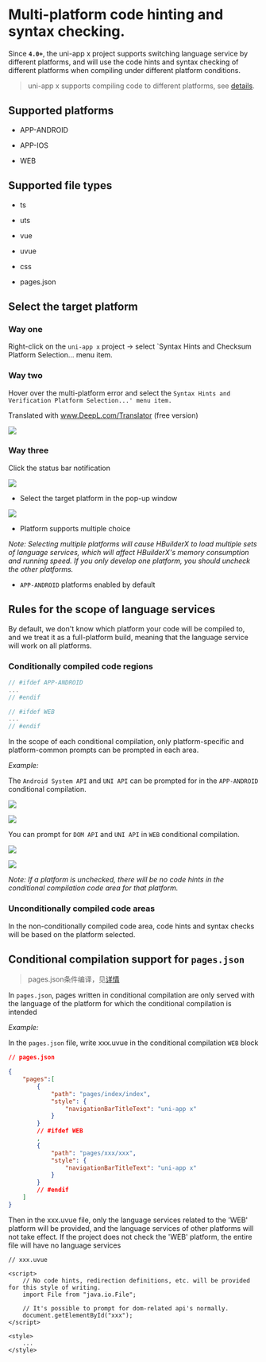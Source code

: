 # Multi-platform code hinting and syntax checking.

Since **`4.0+`**, the uni-app x project supports switching language service by different platforms, and will use the code hints and syntax checking of different platforms when compiling under different platform conditions.

> uni-app x supports compiling code to different platforms, see [details](https://uniapp.dcloud.net.cn/tutorial/platform.html).

## Supported platforms

- APP-ANDROID

- APP-IOS

- WEB

## Supported file types

- ts

- uts

- vue

- uvue

- css

- pages.json

## Select the target platform

### Way one

Right-click on the `uni-app x` project -> select `Syntax Hints and Checksum Platform Selection... menu item.

### Way two

Hover over the multi-platform error and select the `Syntax Hints and Verification Platform Selection...' menu item. `

Translated with www.DeepL.com/Translator (free version)

![](https://web-ext-storage.dcloud.net.cn/hx/language-service-target-support/1_new.jpg)

### Way three

Click the status bar notification

![](https://web-ext-storage.dcloud.net.cn/hx/language_service_status_bar_message.png)

- Select the target platform in the pop-up window

![](https://web-ext-storage.dcloud.net.cn/hx/language_service_state_change_ui.png)

- Platform supports multiple choice

*Note: Selecting multiple platforms will cause HBuilderX to load multiple sets of language services, which will affect HBuilderX's memory consumption and running speed. If you only develop one platform, you should uncheck the other platforms.*

- `APP-ANDROID` platforms enabled by default


## Rules for the scope of language services

By default, we don't know which platform your code will be compiled to, and we treat it as a full-platform build, meaning that the language service will work on all platforms.

### Conditionally compiled code regions

```js
// #ifdef APP-ANDROID
...
// #endif
```

```js
// #ifdef WEB
...
// #endif
```

In the scope of each conditional compilation, only platform-specific and platform-common prompts can be prompted in each area.

*Example:*

The `Android System API` and `UNI API` can be prompted for in the `APP-ANDROID` conditional compilation.

![](https://web-ext-storage.dcloud.net.cn/hx/language-service-target-support/2_new.jpg)

![](https://web-ext-storage.dcloud.net.cn/hx/language-service-target-support/3_new.jpg)

You can prompt for `DOM API` and `UNI API` in `WEB` conditional compilation.

![](https://web-ext-storage.dcloud.net.cn/hx/language-service-target-support/4_new.jpg)

![](https://web-ext-storage.dcloud.net.cn/hx/language-service-target-support/5_new.jpg)

*Note: If a platform is unchecked, there will be no code hints in the conditional compilation code area for that platform.*

### Unconditionally compiled code areas

In the non-conditionally compiled code area, code hints and syntax checks will be based on the platform selected.

## Conditional compilation support for `pages.json`

> pages.json条件编译，见[详情](https://uniapp.dcloud.net.cn/tutorial/platform.html#pages-json-%E7%9A%84%E6%9D%A1%E4%BB%B6%E7%BC%96%E8%AF%91)

In `pages.json`, pages written in conditional compilation are only served with the language of the platform for which the conditional compilation is intended

*Example:*

In the `pages.json` file, write xxx.uvue in the conditional compilation `WEB` block

```json
// pages.json

{
    "pages":[
		{
			"path": "pages/index/index",
			"style": {
				"navigationBarTitleText": "uni-app x"
			}
		}
        // #ifdef WEB
        ,
        {
            "path": "pages/xxx/xxx",
            "style": {
            	"navigationBarTitleText": "uni-app x"
            }
        }
        // #endif
    ]
}
```

Then in the xxx.uvue file, only the language services related to the 'WEB' platform will be provided, and the language services of other platforms will not take effect. If the project does not check the 'WEB' platform, the entire file will have no language services
```vue
// xxx.uvue

<script>
    // No code hints, redirection definitions, etc. will be provided for this style of writing.
    import File from "java.io.File";

    // It's possible to prompt for dom-related api's normally.
    document.getElementById("xxx");
</script>

<style>
    ...
</style>
```
